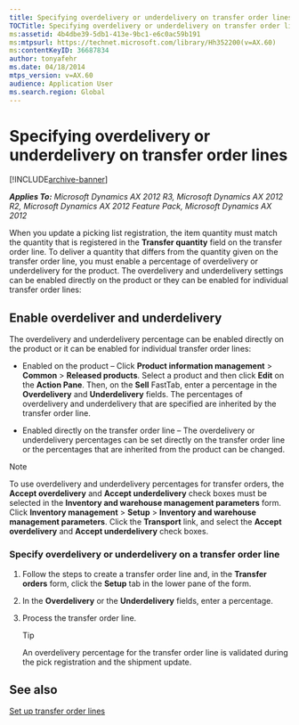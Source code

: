 ```yaml
---
title: Specifying overdelivery or underdelivery on transfer order lines
TOCTitle: Specifying overdelivery or underdelivery on transfer order lines
ms:assetid: 4b4dbe39-5db1-413e-9bc1-e6c0ac59b191
ms:mtpsurl: https://technet.microsoft.com/library/Hh352200(v=AX.60)
ms:contentKeyID: 36687834
author: tonyafehr
ms.date: 04/18/2014
mtps_version: v=AX.60
audience: Application User
ms.search.region: Global
---
```


# Specifying overdelivery or underdelivery on transfer order lines 


[!INCLUDE[archive-banner](includes/archive-banner.md)]


_**Applies To:** Microsoft Dynamics AX 2012 R3, Microsoft Dynamics AX 2012 R2, Microsoft Dynamics AX 2012 Feature Pack, Microsoft Dynamics AX 2012_

When you update a picking list registration, the item quantity must match the quantity that is registered in the **Transfer quantity** field on the transfer order line. To deliver a quantity that differs from the quantity given on the transfer order line, you must enable a percentage of overdelivery or underdelivery for the product. The overdelivery and underdelivery settings can be enabled directly on the product or they can be enabled for individual transfer order lines:

## Enable overdeliver and underdelivery

The overdelivery and underdelivery percentage can be enabled directly on the product or it can be enabled for individual transfer order lines:

  - Enabled on the product – Click **Product information management** \> **Common** \> **Released products**. Select a product and then click **Edit** on the **Action Pane**. Then, on the **Sell** FastTab, enter a percentage in the **Overdelivery** and **Underdelivery** fields. The percentages of overdelivery and underdelivery that are specified are inherited by the transfer order line.

  - Enabled directly on the transfer order line – The overdelivery or underdelivery percentages can be set directly on the transfer order line or the percentages that are inherited from the product can be changed.


> [!NOTE]
> <P>To use overdelivery and underdelivery percentages for transfer orders, the <STRONG>Accept overdelivery</STRONG> and <STRONG>Accept underdelivery</STRONG> check boxes must be selected in the <STRONG>Inventory and warehouse management parameters</STRONG> form. Click <STRONG>Inventory management</STRONG> &gt; <STRONG>Setup</STRONG> &gt; <STRONG>Inventory and warehouse management parameters</STRONG>. Click the <STRONG>Transport</STRONG> link, and select the <STRONG>Accept overdelivery</STRONG> and <STRONG>Accept underdelivery</STRONG> check boxes.</P>



### Specify overdelivery or underdelivery on a transfer order line

1.  Follow the steps to create a transfer order line and, in the **Transfer orders** form, click the **Setup** tab in the lower pane of the form.

2.  In the **Overdelivery** or the **Underdelivery** fields, enter a percentage.

3.  Process the transfer order line.
    

    > [!TIP]
    > <P>An overdelivery percentage for the transfer order line is validated during the pick registration and the shipment update.</P>



## See also

[Set up transfer order lines](set-up-transfer-order-lines.md)

  


